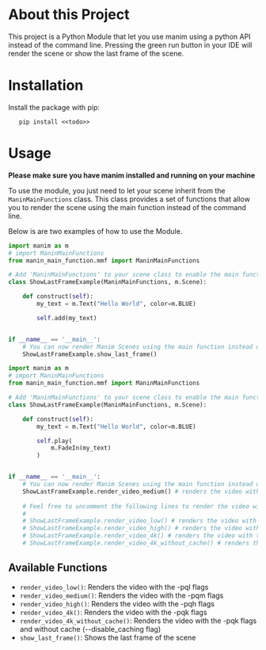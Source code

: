 
# About this Project

This project is a Python Module that let you use manim using a python API instead of the command line.
Pressing the green run button in your IDE will render the scene or show the last frame of the scene.

# Installation

Install the package with pip:
```
   pip install <<todo>>
```

# Usage

**Please make sure you have manim installed and running on your machine**

To use the module, you just need to let your scene inherit from the `ManinMainFunctions` class.
This class provides a set of functions that allow you to render the scene using the main function instead of the command line.

Below is are two examples of how to use the Module.

```python
import manim as m
# import ManinMainFunctions
from manin_main_function.mmf import ManinMainFunctions

# Add 'ManinMainFunctions' to your scene class to enable the main function
class ShowLastFrameExample(ManinMainFunctions, m.Scene):

    def construct(self):
        my_text = m.Text("Hello World", color=m.BLUE)

        self.add(my_text)


if __name__ == '__main__':
    # You can now render Manim Scenes using the main function instead of the command line!
    ShowLastFrameExample.show_last_frame()
```

```python
import manim as m
# import ManinMainFunctions
from manin_main_function.mmf import ManinMainFunctions

# Add 'ManinMainFunctions' to your scene class to enable the main function
class ShowLastFrameExample(ManinMainFunctions, m.Scene):

    def construct(self):
        my_text = m.Text("Hello World", color=m.BLUE)

        self.play(
            m.FadeIn(my_text)
        )


if __name__ == '__main__':
    # You can now render Manim Scenes using the main function instead of the command line!
    ShowLastFrameExample.render_video_medium() # renders the video with the -pqm flags
    
    # Feel free to uncomment the following lines to render the video with different quality settings:
    # 
    # ShowLastFrameExample.render_video_low() # renders the video with the -pql flags
    # ShowLastFrameExample.render_video_high() # renders the video with the -pqh flags
    # ShowLastFrameExample.render_video_4k() # renders the video with the -pqk flags
    # ShowLastFrameExample.render_video_4k_without_cache() # renders the video with the -pqk flags and without cache (--disable_caching flag)


```
## Available Functions
- `render_video_low()`: Renders the video with the -pql flags
- `render_video_medium()`: Renders the video with the -pqm flags
- `render_video_high()`: Renders the video with the -pqh flags
- `render_video_4k()`: Renders the video with the -pqk flags
- `render_video_4k_without_cache()`: Renders the video with the -pqk flags and without cache (--disable_caching flag)
- `show_last_frame()`: Shows the last frame of the scene